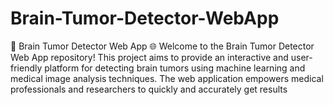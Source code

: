 # Brain-Tumor-Detector-WebApp
 🧠 Brain Tumor Detector Web App 🌐  Welcome to the Brain Tumor Detector Web App repository! This project aims to provide an interactive and user-friendly platform for detecting brain tumors using machine learning and medical image analysis techniques. The web application empowers medical professionals and researchers to quickly and accurately get results
